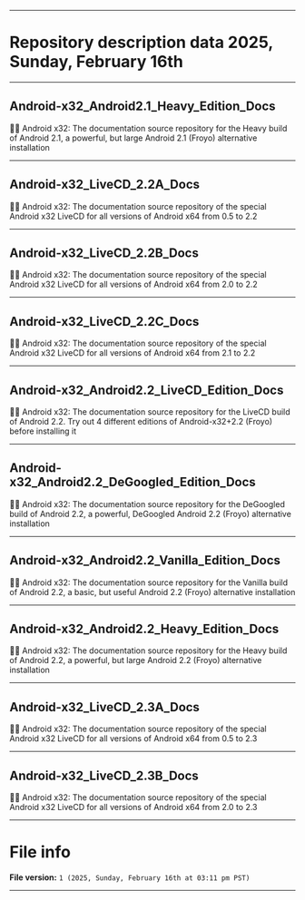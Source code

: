 
***

# Repository description data 2025, Sunday, February 16th

---

## Android-x32_Android2.1_Heavy_Edition_Docs

🤖️📖️ Android x32: The documentation source repository for the Heavy build of Android 2.1, a powerful, but large Android 2.1 (Froyo) alternative installation

---

## Android-x32_LiveCD_2.2A_Docs

🤖️📖️ Android x32: The documentation source repository of the special Android x32 LiveCD for all versions of Android x64 from 0.5 to 2.2

---

## Android-x32_LiveCD_2.2B_Docs

🤖️📖️ Android x32: The documentation source repository of the special Android x32 LiveCD for all versions of Android x64 from 2.0 to 2.2

---

## Android-x32_LiveCD_2.2C_Docs

🤖️📖️ Android x32: The documentation source repository of the special Android x32 LiveCD for all versions of Android x64 from 2.1 to 2.2

---

## Android-x32_Android2.2_LiveCD_Edition_Docs

🤖️📖️ Android x32: The documentation source repository for the LiveCD build of Android 2.2. Try out 4 different editions of Android-x32+2.2 (Froyo) before installing it 

---

## Android-x32_Android2.2_DeGoogled_Edition_Docs

🤖️📖️ Android x32: The documentation source repository for the DeGoogled build of Android 2.2, a powerful, DeGoogled Android 2.2 (Froyo) alternative installation 

---

## Android-x32_Android2.2_Vanilla_Edition_Docs

🤖️📖️ Android x32: The documentation source repository for the Vanilla build of Android 2.2, a basic, but useful Android 2.2 (Froyo) alternative installation

---

## Android-x32_Android2.2_Heavy_Edition_Docs

🤖️📖️ Android x32: The documentation source repository for the Heavy build of Android 2.2, a powerful, but large Android 2.2 (Froyo) alternative installation

---

## Android-x32_LiveCD_2.3A_Docs

🤖️📖️ Android x32: The documentation source repository of the special Android x32 LiveCD for all versions of Android x64 from 0.5 to 2.3

---

## Android-x32_LiveCD_2.3B_Docs

🤖️📖️ Android x32: The documentation source repository of the special Android x32 LiveCD for all versions of Android x64 from 2.0 to 2.3

***

# File info

**File version:** `1 (2025, Sunday, February 16th at 03:11 pm PST)`

***

